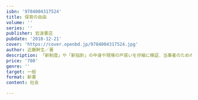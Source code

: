 ```yaml
---
isbn: '9784004317524'
title: 保育の自由
volume: ''
series: ''
publisher: 岩波書店
pubdate: '2018-12-21'
cover: 'https://cover.openbd.jp/9784004317524.jpg'
author: 近藤幹生／著
description: 「新制度」や「新指針」の中身や現場の戸惑いを仔細に検証．当事者のための保育の在り方を提唱する．
price: '780'
genre: ''
target: 一般
format: 新書
content: 社会

---
```

